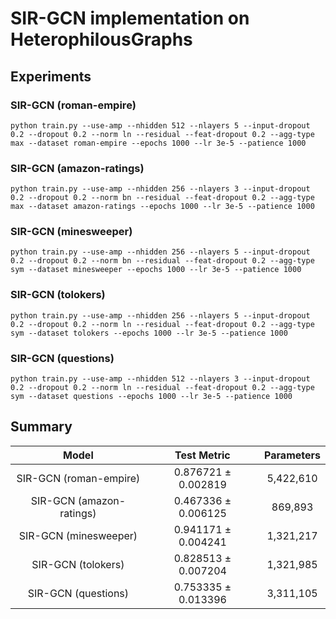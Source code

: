 # SIR-GCN implementation on HeterophilousGraphs

## Experiments

### SIR-GCN (roman-empire)

```
python train.py --use-amp --nhidden 512 --nlayers 5 --input-dropout 0.2 --dropout 0.2 --norm ln --residual --feat-dropout 0.2 --agg-type max --dataset roman-empire --epochs 1000 --lr 3e-5 --patience 1000 
```

### SIR-GCN (amazon-ratings)

```
python train.py --use-amp --nhidden 256 --nlayers 3 --input-dropout 0.2 --dropout 0.2 --norm bn --residual --feat-dropout 0.2 --agg-type max --dataset amazon-ratings --epochs 1000 --lr 3e-5 --patience 1000 
```

### SIR-GCN (minesweeper)

```
python train.py --use-amp --nhidden 256 --nlayers 5 --input-dropout 0.2 --dropout 0.2 --norm bn --residual --feat-dropout 0.2 --agg-type sym --dataset minesweeper --epochs 1000 --lr 3e-5 --patience 1000 
```

### SIR-GCN (tolokers)

```
python train.py --use-amp --nhidden 256 --nlayers 5 --input-dropout 0.2 --dropout 0.2 --norm ln --residual --feat-dropout 0.2 --agg-type sym --dataset tolokers --epochs 1000 --lr 3e-5 --patience 1000 
```

### SIR-GCN (questions)

```
python train.py --use-amp --nhidden 512 --nlayers 3 --input-dropout 0.2 --dropout 0.2 --norm ln --residual --feat-dropout 0.2 --agg-type sym --dataset questions --epochs 1000 --lr 3e-5 --patience 1000 
```

## Summary

|          Model          |     Test Metric     | Parameters |
| :----------------------: | :-------------------: | :--------: |
|  SIR-GCN (roman-empire)  | 0.876721 ± 0.002819 | 5,422,610 |
| SIR-GCN (amazon-ratings) | 0.467336 ± 0.006125 |  869,893  |
|  SIR-GCN (minesweeper)  | 0.941171 ± 0.004241 | 1,321,217 |
|    SIR-GCN (tolokers)    | 0.828513 ± 0.007204 | 1,321,985 |
|   SIR-GCN (questions)   | 0.753335 ± 0.013396 | 3,311,105 |
